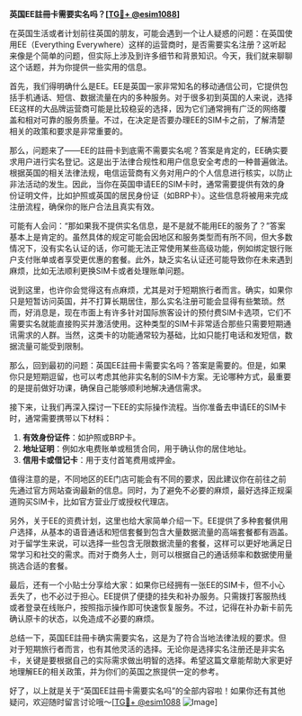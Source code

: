 **英国EE註冊卡需要实名吗？[[TG💪+ @esim1088](https://t.me/s/esim1088)]**

在英国生活或者计划前往英国的朋友，可能会遇到一个让人疑惑的问题：在英国使用EE（Everything Everywhere）这样的运营商时，是否需要实名注册？这听起来像是个简单的问题，但实际上涉及到许多细节和背景知识。今天，我们就来聊聊这个话题，并为你提供一些实用的信息。

首先，我们得明确什么是EE。EE是英国一家非常知名的移动通信公司，它提供包括手机通话、短信、数据流量在内的多种服务。对于很多初到英国的人来说，选择EE这样的大品牌运营商可能是比较稳妥的选择，因为它们通常拥有广泛的网络覆盖和相对可靠的服务质量。不过，在决定是否要办理EE的SIM卡之前，了解清楚相关的政策和要求是非常重要的。

那么，问题来了——EE的註冊卡到底需不需要实名呢？答案是肯定的，EE确实要求用户进行实名登记。这是出于法律合规性和用户信息安全考虑的一种普遍做法。根据英国的相关法律法规，电信运营商有义务对用户的个人信息进行核实，以防止非法活动的发生。因此，当你在英国申请EE的SIM卡时，通常需要提供有效的身份证明文件，比如护照或英国的居民身份证（如BRP卡）。这些信息将被用来完成注册流程，确保你的账户合法且真实有效。

可能有人会问：“那如果我不提供实名信息，是不是就不能用EE的服务了？”答案基本上是肯定的。虽然具体的规定可能会因地区和服务类型而有所不同，但大多数情况下，没有实名认证的话，你可能无法正常使用某些高级功能，例如绑定银行账户支付账单或者享受更优惠的套餐。此外，缺乏实名认证还可能导致你在未来遇到麻烦，比如无法顺利更换SIM卡或者处理账单问题。

说到这里，也许你会觉得这有点麻烦，尤其是对于短期旅行者而言。确实，如果你只是短暂访问英国，并不打算长期居住，那么实名注册可能会显得有些繁琐。然而，好消息是，现在市面上有许多针对国际旅客设计的预付费SIM卡选项，它们不需要实名就能直接购买并激活使用。这种类型的SIM卡非常适合那些只需要短期通讯需求的人群。当然，这类卡的功能通常较为基础，比如只能打电话和发短信，数据流量可能受到限制。

那么，回到最初的问题：英国EE註冊卡需要实名吗？答案是需要的。但是，如果你只是短期逗留，也可以考虑其他非实名制的SIM卡方案。无论哪种方式，最重要的是提前做好功课，确保自己能够顺利地解决通信需求。

接下来，让我们再深入探讨一下EE的实际操作流程。当你准备去申请EE的SIM卡时，通常需要携带以下材料：

1. **有效身份证件**：如护照或BRP卡。
2. **地址证明**：例如水电费账单或租赁合同，用于确认你的居住地址。
3. **信用卡或借记卡**：用于支付首笔费用或押金。

值得注意的是，不同地区的EE门店可能会有不同的要求，因此建议你在前往之前先通过官方网站查询最新的信息。同时，为了避免不必要的麻烦，最好选择正规渠道购买SIM卡，比如官方营业厅或授权代理店。

另外，关于EE的资费计划，这里也给大家简单介绍一下。EE提供了多种套餐供用户选择，从基本的语音通话和短信套餐到包含大量数据流量的高端套餐都有涵盖。对于留学生来说，可以选择一些包含无限数据流量的套餐，这样可以更好地满足日常学习和社交的需求。而对于商务人士，则可以根据自己的通话频率和数据使用量挑选合适的套餐。

最后，还有一个小贴士分享给大家：如果你已经拥有一张EE的SIM卡，但不小心丢失了，也不必过于担心。EE提供了便捷的挂失和补办服务。只需拨打客服热线或者登录在线账户，按照指示操作即可快速恢复服务。不过，记得在补办新卡前先确认原卡的状态，以免造成不必要的麻烦。

总结一下，英国EE註冊卡确实需要实名，这是为了符合当地法律法规的要求。但对于短期旅行者而言，也有其他灵活的选择。无论你是选择实名注册还是非实名卡，关键是要根据自己的实际需求做出明智的选择。希望这篇文章能帮助大家更好地理解EE的相关政策，并为你们的英国之旅提供一定的参考。

好了，以上就是关于“英国EE註冊卡需要实名吗”的全部内容啦！如果你还有其他疑问，欢迎随时留言讨论哦～[[TG💪+ @esim1088](https://t.me/s/esim1088) ![Image](https://i.postimg.cc/4NQfJmqS/Snipaste-2025-05-13-00-14-12.png)]